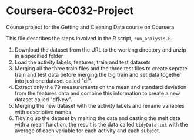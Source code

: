 # Coursera-GC032-Project
Course project for the Getting and Cleaning Data course on Coursera

This file describes the steps involved in the R script, `run_analysis.R`.

1. Download the dataset from the URL to the working directory and unzip in a specified folder
2. Load the activity labels, features, train and test datasets
3. Merging all the three train files and the three test files to create seprate train and test data before merging the big train and set data together into just one dataset called "df".
4. Extract only the 79 measurements on the mean and standard deviation from the features data and combine this information to create a new dataset called "dfNew".
5. Merging the new dataset with the activity labels and rename variables with descriptive names
6. Tidying up the dataset by melting the data and casting the melt data with a mean function, the result is the data called `tidyData.txt` with the average of each variable for each activity and each subject.
